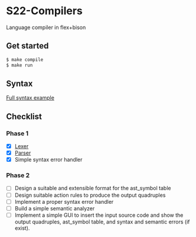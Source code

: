 # S22-Compilers
Language compiler in flex+bison

## Get started
```sh
$ make compile
$ make run
```

## Syntax
[Full syntax example](examples/full.program)

## Checklist
### Phase 1
- [x] [Lexer](compiler/Lexer.l)
- [x] [Parser](compiler/Parser.y)
- [x] Simple syntax error handler

### Phase 2
- [ ] Design a suitable and extensible format for the ast_symbol table
- [ ] Design suitable action rules to produce the output quadruples
- [ ] Implement a proper syntax error handler
- [ ] Build a simple semantic analyzer
- [ ] Implement a simple GUI to insert the input source code and show the output quadruples, ast_symbol table, and syntax and semantic errors (if exist).